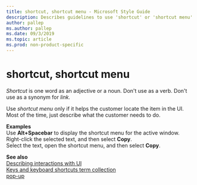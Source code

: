 ```yaml
---
title: shortcut, shortcut menu - Microsoft Style Guide
description: Describes guidelines to use 'shortcut' or 'shortcut menu' in Microsoft documents, and provides examples.
author: pallep
ms.author: pallep
ms.date: 09/3/2019
ms.topic: article
ms.prod: non-product-specific
---
```


# shortcut, shortcut menu

*Shortcut* is one word as an adjective or a noun. Don't use as a verb. Don't use as a synonym for *link.*

Use *shortcut menu* only if it helps the customer locate the item in the UI. Most of the time, just describe what the customer needs to do. 

**Examples**  
Use **Alt+Spacebar** to display the shortcut menu for the active window.  
Right-click the selected text, and then select **Copy**.  
Select the text, open the shortcut menu, and then select **Copy**.

**See also**   
[Describing interactions with UI](~/procedures-instructions/describing-interactions-with-ui.md)  
[Keys and keyboard shortcuts term collection](~/a-z-word-list-term-collections/term-collections/keys-keyboard-shortcuts.md)  
[pop-up](~/a-z-word-list-term-collections/p/pop-up.md)
